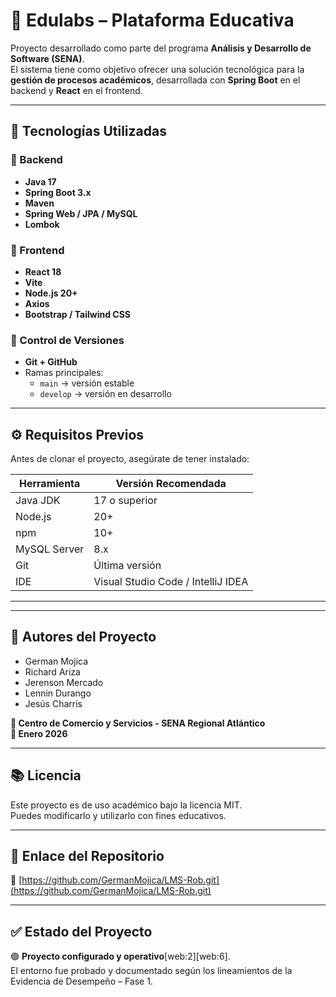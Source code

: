 # 🧠 Edulabs – Plataforma Educativa

Proyecto desarrollado como parte del programa **Análisis y Desarrollo de Software (SENA)**.  
El sistema tiene como objetivo ofrecer una solución tecnológica para la **gestión de procesos académicos**, desarrollada con **Spring Boot** en el backend y **React** en el frontend.

---

## 🚀 Tecnologías Utilizadas

### 🔹 Backend
- **Java 17**
- **Spring Boot 3.x**
- **Maven**
- **Spring Web / JPA / MySQL**
- **Lombok**

### 🔹 Frontend
- **React 18**
- **Vite**
- **Node.js 20+**
- **Axios**
- **Bootstrap / Tailwind CSS**

### 🔹 Control de Versiones
- **Git + GitHub**
- Ramas principales:
  - `main` → versión estable
  - `develop` → versión en desarrollo

---

## ⚙️ Requisitos Previos

Antes de clonar el proyecto, asegúrate de tener instalado:

| Herramienta | Versión Recomendada |
|--------------|--------------------|
| Java JDK | 17 o superior |
| Node.js | 20+ |
| npm | 10+ |
| MySQL Server | 8.x |
| Git | Última versión |
| IDE | Visual Studio Code / IntelliJ IDEA |

---

---

## 👥 Autores del Proyecto

- German Mojica
- Richard Ariza
- Jerenson Mercado
- Lennin Durango
- Jesús Charris

**📘 Centro de Comercio y Servicios - SENA Regional Atlántico**  
**📅 Enero 2026**

---

## 📚 Licencia

Este proyecto es de uso académico bajo la licencia MIT.  
Puedes modificarlo y utilizarlo con fines educativos.

---

## 🧩 Enlace del Repositorio

🔗 [https://github.com/GermanMojica/LMS-Rob.git](https://github.com/GermanMojica/LMS-Rob.git)

---

## ✅ Estado del Proyecto

🟢 **Proyecto configurado y operativo**[web:2][web:6].  
El entorno fue probado y documentado según los lineamientos de la Evidencia de Desempeño – Fase 1.

